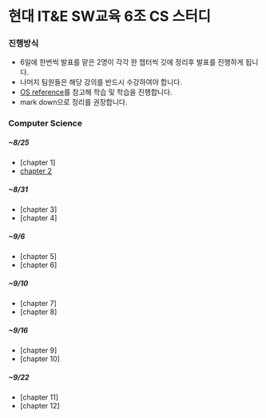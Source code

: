 # 현대 IT&E SW교육 6조 CS 스터디

### 진행방식 
* 6일에 한번씩 발표를 맡은 2명이 각각 한 챕터씩 깃에 정리후 발표를 진행하게 됩니다.
* 나머지 팀원들은 해당 강의를 반드시 수강하여야 합니다.
* [OS reference](https://www.youtube.com/watch?v=EdTtGv9w2sA&list=PLBrGAFAIyf5rby7QylRc6JxU5lzQ9c4tN)를 참고해 학습 및 학습을 진행합니다.
* mark down으로 정리를 권장합니다.

### Computer Science

##### ~8/25 
* [chapter 1]
* [chapter 2](chapter2/chapter2.md)
##### ~8/31 
* [chapter 3]
* [chapter 4]
##### ~9/6
* [chapter 5]
* [chapter 6]
##### ~9/10 
* [chapter 7]
* [chapter 8]
##### ~9/16 
* [chapter 9]
* [chapter 10]
##### ~9/22
* [chapter 11]
* [chapter 12]
